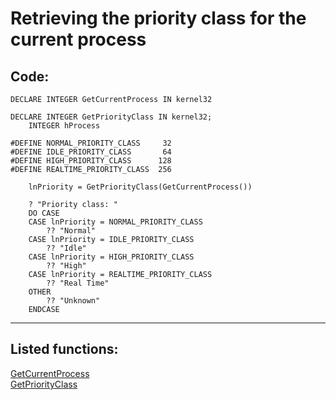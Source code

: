 
# Retrieving the priority class for the current process

## Code:
```foxpro  
DECLARE INTEGER GetCurrentProcess IN kernel32

DECLARE INTEGER GetPriorityClass IN kernel32;
	INTEGER hProcess

#DEFINE NORMAL_PRIORITY_CLASS     32
#DEFINE IDLE_PRIORITY_CLASS       64
#DEFINE HIGH_PRIORITY_CLASS      128
#DEFINE REALTIME_PRIORITY_CLASS  256

	lnPriority = GetPriorityClass(GetCurrentProcess())

	? "Priority class: "
	DO CASE
	CASE lnPriority = NORMAL_PRIORITY_CLASS
		?? "Normal"
	CASE lnPriority = IDLE_PRIORITY_CLASS
		?? "Idle"
	CASE lnPriority = HIGH_PRIORITY_CLASS
		?? "High"
	CASE lnPriority = REALTIME_PRIORITY_CLASS
		?? "Real Time"
	OTHER
		?? "Unknown"
	ENDCASE  
```  
***  


## Listed functions:
[GetCurrentProcess](../libraries/kernel32/GetCurrentProcess.md)  
[GetPriorityClass](../libraries/kernel32/GetPriorityClass.md)  
